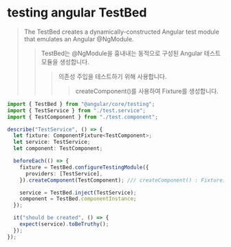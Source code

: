 # testing angular TestBed

> The TestBed creates a dynamically-constructed Angular test module that emulates an Angular @NgModule.
>
> > TestBed는 @NgModule을 흉내내는 동적으로 구성된 Angular 테스트 모듈을 생성합니다.
> >
> > > 의존성 주입을 테스트하기 위해 사용합니다.
> > >
> > > > createComponent()를 사용하여 Fixture를 생성합니다.

```ts
import { TestBed } from "@angular/core/testing";
import { TestService } from "./test.service";
import { TestComponent } from "./test.component";

describe("TestService", () => {
  let fixture: ComponentFixture<TestComponent>;
  let service: TestService;
  let component: TestComponent;

  beforeEach(() => {
    fixture = TestBed.configureTestingModule({
      providers: [TestService],
    }).createComponent(TestComponent); /// createComponent() : Fixture를 생성

    service = TestBed.inject(TestService);
    component = TestBed.componentInstance;
  });

  it("should be created", () => {
    expect(service).toBeTruthy();
  });
});
```
